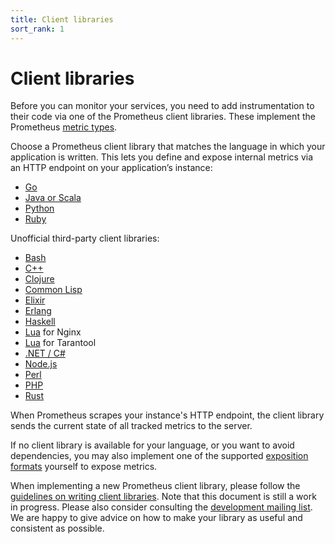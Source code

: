 ```yaml
---
title: Client libraries
sort_rank: 1
---
```


# Client libraries

Before you can monitor your services, you need to add instrumentation to their
code via one of the Prometheus client libraries. These implement the Prometheus
[metric types](/docs/concepts/metric_types/).

Choose a Prometheus client library that matches the language in which your
application is written. This lets you define and expose internal metrics via an
HTTP endpoint on your application’s instance:

* [Go](https://github.com/prometheus/client_golang)
* [Java or Scala](https://github.com/prometheus/client_java)
* [Python](https://github.com/prometheus/client_python)
* [Ruby](https://github.com/prometheus/client_ruby)

Unofficial third-party client libraries:

* [Bash](https://github.com/aecolley/client_bash)
* [C++](https://github.com/jupp0r/prometheus-cpp)
* [Clojure](https://github.com/hackbert/clometheus)
* [Common Lisp](https://github.com/deadtrickster/prometheus.cl)
* [Elixir](https://github.com/deadtrickster/prometheus.ex)
* [Erlang](https://github.com/deadtrickster/prometheus.erl)
* [Haskell](https://github.com/fimad/prometheus-haskell)
* [Lua](https://github.com/knyar/nginx-lua-prometheus) for Nginx
* [Lua](https://github.com/tarantool/prometheus) for Tarantool
* [.NET / C#](https://github.com/andrasm/prometheus-net)
* [Node.js](https://github.com/siimon/prom-client)
* [Perl](https://metacpan.org/pod/Net::Prometheus)
* [PHP](https://github.com/Jimdo/prometheus_client_php)
* [Rust](https://github.com/pingcap/rust-prometheus)

When Prometheus scrapes your instance's HTTP endpoint, the client library
sends the current state of all tracked metrics to the server.

If no client library is available for your language, or you want to avoid
dependencies, you may also implement one of the supported [exposition
formats](/docs/instrumenting/exposition_formats/) yourself to expose metrics.

When implementing a new Prometheus client library, please follow the
[guidelines on writing client libraries](/docs/instrumenting/writing_clientlibs).
Note that this document is still a work in progress. Please also consider
consulting the [development mailing list](https://groups.google.com/forum/#!forum/prometheus-developers).
We are happy to give advice on how to make your library as useful and
consistent as possible.
